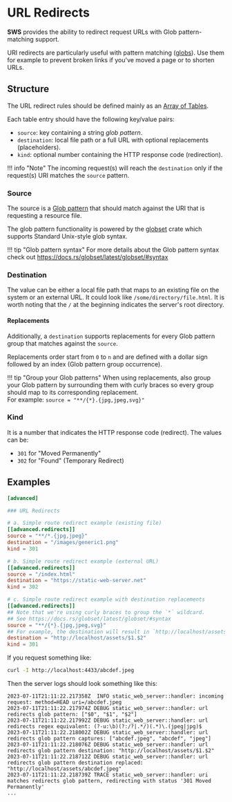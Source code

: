 # URL Redirects 

**SWS** provides the ability to redirect request URLs with Glob pattern-matching support.

URI redirects are particularly useful with pattern matching ([globs](https://en.wikipedia.org/wiki/Glob_(programming))). Use them for example to prevent broken links if you've moved a page or to shorten URLs.

## Structure

The URL redirect rules should be defined mainly as an [Array of Tables](https://toml.io/en/v1.0.0#array-of-tables).

Each table entry should have the following key/value pairs:

- `source`: key containing a string _glob pattern_.
- `destination`: local file path or a full URL with optional replacements (placeholders).
- `kind`: optional number containing the HTTP response code (redirection).

!!! info "Note"
    The incoming request(s) will reach the `destination` only if the request(s) URI matches the `source` pattern.

### Source

The source is a [Glob pattern](https://en.wikipedia.org/wiki/Glob_(programming)) that should match against the URI that is requesting a resource file.

The glob pattern functionality is powered by the [globset](https://docs.rs/globset/latest/globset/) crate which supports Standard Unix-style glob syntax.

!!! tip "Glob pattern syntax"
    For more details about the Glob pattern syntax check out https://docs.rs/globset/latest/globset/#syntax

### Destination

The value can be either a local file path that maps to an existing file on the system or an external URL.
It could look like `/some/directory/file.html`. It is worth noting that the `/` at the beginning indicates the server's root directory.

#### Replacements

Additionally, a `destination` supports replacements for every Glob pattern group that matches against the `source`.

Replacements order start from `0` to `n` and are defined with a dollar sign followed by an index (Glob pattern group occurrence).

!!! tip "Group your Glob patterns"
    When using replacements, also group your Glob pattern by surrounding them with curly braces so every group should map to its corresponding replacement.<br>
    For example: `source = "**/{*}.{jpg,jpeg,svg}"`

### Kind

It is a number that indicates the HTTP response code (redirect).
The values can be:

- `301` for "Moved Permanently"
- `302` for "Found" (Temporary Redirect)

## Examples

```toml
[advanced]

### URL Redirects

# a. Simple route redirect example (existing file)
[[advanced.redirects]]
source = "**/*.{jpg,jpeg}"
destination = "/images/generic1.png"
kind = 301

# b. Simple route redirect example (external URL)
[[advanced.redirects]]
source = "/index.html"
destination = "https://static-web-server.net"
kind = 302

# c. Simple route redirect example with destination replacements
[[advanced.redirects]]
## Note that we're using curly braces to group the `*` wildcard.
## See https://docs.rs/globset/latest/globset/#syntax
source = "**/{*}.{jpg,jpeg,svg}"
## For example, the destination will result in `http://localhost/assets/abcdef.jpeg`
destination = "http://localhost/assets/$1.$2"
kind = 301
```

If you request something like:

```sh
curl -I http://localhost:4433/abcdef.jpeg
```

Then the server logs should look something like this:

```log
2023-07-11T21:11:22.217358Z  INFO static_web_server::handler: incoming request: method=HEAD uri=/abcdef.jpeg
2023-07-11T21:11:22.217974Z DEBUG static_web_server::handler: url redirects glob pattern: ["$0", "$1", "$2"]
2023-07-11T21:11:22.217992Z DEBUG static_web_server::handler: url redirects regex equivalent: (?-u:\b)(?:/?|.*/)(.*)\.(jpeg|jpg)$
2023-07-11T21:11:22.218002Z DEBUG static_web_server::handler: url redirects glob pattern captures: ["abcdef.jpeg", "abcdef", "jpeg"]
2023-07-11T21:11:22.218076Z DEBUG static_web_server::handler: url redirects glob pattern destination: "http://localhost/assets/$1.$2"
2023-07-11T21:11:22.218712Z DEBUG static_web_server::handler: url redirects glob pattern destination replaced: "http://localhost/assets/abcdef.jpeg"
2023-07-11T21:11:22.218739Z TRACE static_web_server::handler: uri matches redirects glob pattern, redirecting with status '301 Moved Permanently'
...
```
